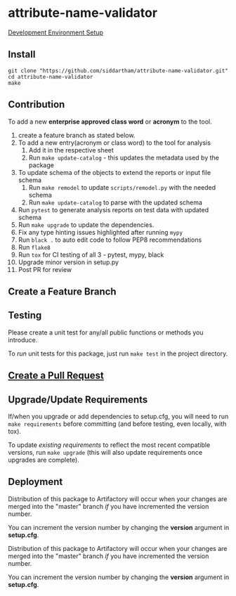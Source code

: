 # attribute-name-validator

[Development Environment Setup](https://github.com/siddartham/dev-env-setup/blob/main/python-enterprise-auth-dev-setup.md)

## Install

```shell script
git clone "https://github.com/siddartham/attribute-name-validator.git"
cd attribute-name-validator
make
```
## Contribution

To add a new **enterprise approved class word** or **acronym** to the tool.
1. create a feature branch as stated below.
2. To add a new entry(acronym or class word) to the tool for analysis
   1. Add it in the respective sheet
   2. Run `make update-catalog` - this updates the metadata used by the package
3. To update schema of the objects to extend the reports or input file schema
   1. Run `make remodel` to update `scripts/remodel.py` with the needed schema
   2. Run `make update-catalog` to parse with the updated schema
4. Run `pytest` to generate analysis reports on test data with updated schema
5. Run `make upgrade` to update the dependencies.
6. Fix any type hinting issues highlighted after running `mypy`
7. Run `black .` to auto edit code to follow PEP8 recommendations
8. Run `flake8`
9. Run `tox` for CI testing of all 3 - pytest, mypy, black
10. Upgrade minor version in setup.py
11. Post PR for review

## Create a Feature Branch


## Testing

Please create a unit test for any/all public functions or methods you
introduce.

To *run* unit tests for this package, just run `make test` in the project
directory.

## [Create a Pull Request](https://github.com/siddartham/attribute-name-validator/pulls)

## Upgrade/Update Requirements

If/when you upgrade or add dependencies to setup.cfg, you will need to
run `make requirements` before committing (and before testing, even locally,
with tox).

To update *existing requirements* to reflect the most recent compatible
versions, run `make upgrade` (this will also update requirements once
upgrades are complete).

## Deployment

Distribution of this package to Artifactory will occur when your changes are
merged into the "master" branch *if* you have incremented the version number.

You can increment the version number by changing the **version** argument in
**setup.cfg**.

Distribution of this package to Artifactory will occur when your changes are
merged into the "master" branch *if* you have incremented the version number.

You can increment the version number by changing the **version** argument in
**setup.cfg**.
